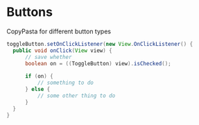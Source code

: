 # Buttons
CopyPasta for different button types

```java
toggleButton.setOnClickListener(new View.OnClickListener() {
  public void onClick(View view) {
      // save whether 
      boolean on = ((ToggleButton) view).isChecked();
      
      if (on) {
          // something to do
      } else {
          // some other thing to do
      }
  }
}
```
